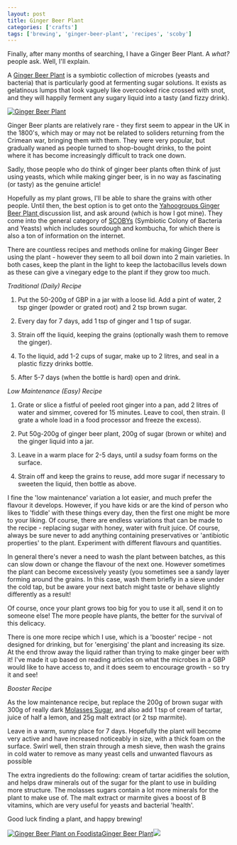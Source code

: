 ```yaml
---
layout: post
title: Ginger Beer Plant
categories: ['crafts']
tags: ['brewing', 'ginger-beer-plant', 'recipes', 'scoby']
---
```


Finally, after many months of searching, I have a Ginger Beer Plant. A _what?_ people ask. Well, I'll explain.  
  
A [Ginger Beer Plant](http://en.wikipedia.org/wiki/Ginger_beer#Ginger_beer_plant "Wikipedia" ) is a symbiotic collection of microbes (yeasts and bacteria) that is particularly good at fermenting sugar solutions. It exists as gelatinous lumps that look vaguely like overcooked rice crossed with snot, and they will happily ferment any sugary liquid into a tasty (and fizzy drink).  
  
[![Ginger Beer Plant](http://farm3.static.flickr.com/2715/4333436334_ce92eda2d4_m.jpg)](http://www.flickr.com/photos/edinblur/4333436334/)  
  
Ginger Beer plants are relatively rare - they first seem to appear in the UK in the 1800's, which may or may not be related to soliders returning from the Crimean war, bringing them with them. They were very popular, but gradually waned as people turned to shop-bought drinks, to the point where it has become increasingly difficult to track one down.  
  
Sadly, those people who do think of ginger beer plants often think of just using yeasts, which while making ginger beer, is in no way as fascinating (or tasty) as the genuine article!  
  
Hopefully as my plant grows, I'll be able to share the grains with other people. Until then, the best option is to get onto the [Yahoogroups Ginger Beer Plant ](http://groups.yahoo.com/group/GingerBeerPlant/)discussion list, and ask around (which is how I got mine). They come into the general category of [SCOBYs](http://en.wikipedia.org/wiki/SCOBY) (Symbiotic Colony of Bacteria and Yeasts) which includes sourdough and kombucha, for which there is also a ton of information on the internet.  
  
There are countless recipes and methods online for making Ginger Beer using the plant - however they seem to all boil down into 2 main varieties. In both cases, keep the plant in the light to keep the lactobacillus levels down as these can give a vinegary edge to the plant if they grow too much.  
  
_Traditional (Daily) Recipe_  


  

  1. Put the 50-200g of GBP in a jar with a loose lid. Add a pint of water, 2 tsp ginger (powder or grated root) and 2 tsp brown sugar.
  

  2. Every day for 7 days, add 1 tsp of ginger and 1 tsp of sugar.
  

  3. Strain off the liquid, keeping the grains (optionally wash them to remove the ginger).
  

  4. To the liquid, add 1-2 cups of sugar, make up to 2 litres, and seal in a plastic fizzy drinks bottle.
  

  5. After 5-7 days (when the bottle is hard) open and drink.
  

  
_Low Maintenance (Easy) Recipe_  


  

  1. Grate or slice a fistful of peeled root ginger into a pan, add 2 litres of water and simmer, covered for 15 minutes. Leave to cool, then strain. (I grate a whole load in a food processor and freeze the excess).
  

  2. Put 50g-200g of ginger beer plant, 200g of sugar (brown or white) and the ginger liquid into a jar.
  

  3. Leave in a warm place for 2-5 days, until a sudsy foam forms on the surface.
  

  4. Strain off and keep the grains to reuse, add more sugar if necessary to sweeten the liquid, then bottle as above.
  

  
  
I fine the 'low maintenance' variation a lot easier, and much prefer the flavour it develops. However, if you have kids or are the kind of person who likes to 'fiddle' with these things every day, then the first one might be more to your liking. Of course, there are endless variations that can be made to the recipe - replacing sugar with honey, water with fruit juice. Of course, always be sure never to add anything containing preservatives or 'antibiotic properties' to the plant. Experiment with different flavours and quantities.  
  
In general there's never a need to wash the plant between batches, as this can slow down or change the flavour of the next one. However sometimes the plant can become excessively yeasty (you sometimes see a sandy layer forming around the grains. In this case, wash them briefly in a sieve under the cold tap, but be aware your next batch might taste or behave slightly differently as a result!  
  
Of course, once your plant grows too big for you to use it all, send it on to someone else! The more people have plants, the better for the survival of this delicacy.  
  
There is one more recipe which I use, which is a 'booster' recipe - not designed for drinking, but for 'energising' the plant and increasing its size. At the end throw away the liquid rather than trying to make ginger beer with it! I've made it up based on reading articles on what the microbes in a GBP would like to have access to, and it does seem to encourage growth - so try it and see!  
  
_Booster Recipe_  
  
As the low maintenance recipe, but replace the 200g of brown sugar with 300g of really dark [Molasses Sugar](http://www.billingtons.co.uk/home/products/unrefined-range/molasses), and also add 1 tsp of cream of tartar, juice of half a lemon, and 25g malt extract (or 2 tsp marmite).  
  
Leave in a warm, sunny place for 7 days. Hopefully the plant will become very active and have increased noticeably in size, with a thick foam on the surface. Swirl well, then strain through a mesh sieve, then wash the grains in cold water to remove as many yeast cells and unwanted flavours as possible  
  
The extra ingredients do the following: cream of tartar acidifies the solution, and helps draw minerals out of the sugar for the plant to use in building more structure. The molasses sugars contain a lot more minerals for the plant to make use of. The malt extract or marmite gives a boost of B vitamins, which are very useful for yeasts and bacterial 'health'.  
  
Good luck finding a plant, and happy brewing!  
  
[![Ginger Beer Plant on Foodista](http://cf.foodista.com/static/images/widget_logo.png)Ginger Beer Plant![](http://dyn.foodista.com/content/embed/z1.png?foodista_widget_QK3NY6DQ_HMRM7JBM)](http://www.foodista.com/recipe/QK3NY6DQ/ginger-beer-plant "Ginger Beer Plant on Foodista" )

